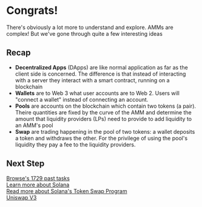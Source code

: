 # Congrats!

There's obviously a lot more to understand and explore. AMMs are complex! But we've gone through quite a few interesting ideas

## Recap

* **Decentralized Apps** (DApps) are like normal application as far as the client side is concerned. The difference is that instead of interacting with a server they interact with a smart contract, running on a blockchain
* **Wallets** are to Web 3 what user accounts are to Web 2. Users will "connect a wallet" instead of connecting an account.
* **Pools** are accounts on the blockchain which contain two tokens (a pair). Theire quantities are fixed by the curve of the AMM and determine the amount that liquidity providers (LPs) need to provide to add liquidity to an AMM's pool
* **Swap** are trading happening in the pool of two tokens: a wallet deposits a token and withdraws the other. For the privilege of using the pool's liquidity they pay a fee to the liquidity providers.

## Next Step

[Browse's 1729 past tasks](https://1729.com/)  
[Learn more about Solana](https://solana.com/)  
[Read more about Solana's Token Swap Program](https://spl.solana.com/token-swap)  
[Uniswap V3](https://uniswap.org/blog/uniswap-v3/)  